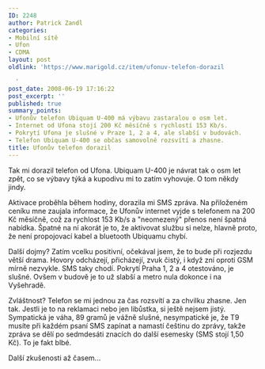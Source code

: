 ```yaml
---
ID: 2248
author: Patrick Zandl
categories:
- Mobilní sítě
- Ufon
- CDMA
layout: post
oldlink: 'https://www.marigold.cz/item/ufonuv-telefon-dorazil

  '
post_date: 2008-06-19 17:16:22
post_excerpt: ''
published: true
summary_points:
- Ufonův telefon Ubiquam U-400 má výbavu zastaralou o osm let.
- Internet od Ufona stojí 200 Kč měsíčně s rychlostí 153 Kb/s.
- Pokrytí Ufona je slušné v Praze 1, 2 a 4, ale slabší v budovách.
- Telefon Ubiquam U-400 se občas samovolně rozsvítí a zhasne.
title: Ufonův telefon dorazil
---
```


Tak mi dorazil telefon od Ufona. Ubiquam U-400 je návrat tak o osm let zpět, co se výbavy týká a kupodivu mi to zatím vyhovuje. O tom někdy jindy. 

Aktivace proběhla během hodiny, dorazila mi SMS zpráva. Na přiloženém ceníku mne zaujala informace, že Ufonův internet vyjde s telefonem na 200 Kč měsíčně, což za rychlost 153 Kb/s a "neomezený" přenos není špatná nabídka. Špatné na ní akorát je to, že aktivovat službu si nelze, hlavně proto, že není propojovací kabel a bluetooth Ubiquamu chybí. 

Další dojmy? Zatím vcelku positivní, očekával jsem, že to bude při rozjezdu větší drama. Hovory odcházejí, přicházejí, zvuk čistý, i když zní oproti GSM mírně nezvykle. SMS taky chodí. Pokrytí Praha 1, 2 a 4 otestováno, je slušné. Ovšem v budově je to už slabší a metro nula dokonce i na Vyšehradě. 

Zvláštnost? Telefon se mi jednou za čas rozsvítí a za chvilku zhasne. Jen tak. Jestli je to na reklamaci nebo jen libůstka, si ještě nejsem jistý. Sympatická je váha, 89 gramů je vážně slušné, nesympatické je, že T9 musíte při každém psaní SMS zapínat a namastí češtinu do zprávy, takže zpráva se dělí po sedmdesáti znacích do další esemesky (SMS stojí 1,50 Kč). To je fakt blbé. 

Další zkušenosti až časem...